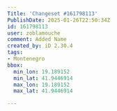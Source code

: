 ```yaml
---
Title: 'Changeset #161798113'
PublishDate: 2025-01-26T22:50:34Z
id: 161798113
user: zoblamouche
comment: Added Name
created_by: iD 2.30.4
tags:
- Montenegro
bbox:
  min_lon: 19.189152
  min_lat: 41.9446914
  max_lon: 19.189152
  max_lat: 41.9446914

---
```

